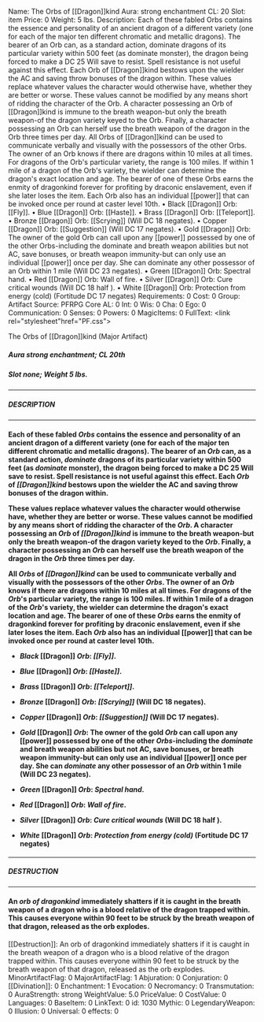 Name: The Orbs of [[Dragon]]kind
Aura: strong enchantment
CL: 20
Slot: item
Price: 0
Weight: 5 lbs.
Description: Each of these fabled Orbs contains the essence and personality of an ancient dragon of a different variety (one for each of the major ten different chromatic and metallic dragons). The bearer of an Orb can, as a standard action, dominate dragons of its particular variety within 500 feet (as dominate monster), the dragon being forced to make a DC 25 Will save to resist. Spell resistance is not useful against this effect. Each Orb of [[Dragon]]kind bestows upon the wielder the AC and saving throw bonuses of the dragon within. These values replace whatever values the character would otherwise have, whether they are better or worse. These values cannot be modified by any means short of ridding the character of the Orb. A character possessing an Orb of [[Dragon]]kind is immune to the breath weapon-but only the breath weapon-of the dragon variety keyed to the Orb. Finally, a character possessing an Orb can herself use the breath weapon of the dragon in the Orb three times per day. All Orbs of [[Dragon]]kind can be used to communicate verbally and visually with the possessors of the other Orbs. The owner of an Orb knows if there are dragons within 10 miles at all times. For dragons of the Orb's particular variety, the range is 100 miles. If within 1 mile of a dragon of the Orb's variety, the wielder can determine the dragon's exact location and age. The bearer of one of these Orbs earns the enmity of dragonkind forever for profiting by draconic enslavement, even if she later loses the item. Each Orb also has an individual [[power]] that can be invoked once per round at caster level 10th. • Black [[Dragon]] Orb: [[Fly]]. • Blue [[Dragon]] Orb: [[Haste]]. • Brass [[Dragon]] Orb: [[Teleport]]. • Bronze [[Dragon]] Orb: [[Scrying]] (Will DC 18 negates). • Copper [[Dragon]] Orb: [[Suggestion]] (Will DC 17 negates). • Gold [[Dragon]] Orb: The owner of the gold Orb can call upon any [[power]] possessed by one of the other Orbs-including the dominate and breath weapon abilities but not AC, save bonuses, or breath weapon immunity-but can only use an individual [[power]] once per day. She can dominate any other possessor of an Orb within 1 mile (Will DC 23 negates). • Green [[Dragon]] Orb: Spectral hand. • Red [[Dragon]] Orb: Wall of fire. • Silver [[Dragon]] Orb: Cure critical wounds (Will DC 18 half ). • White [[Dragon]] Orb: Protection from energy (cold) (Fortitude DC 17 negates)
Requirements: 0
Cost: 0
Group: Artifact
Source: PFRPG Core
AL: 0
Int: 0
Wis: 0
Cha: 0
Ego: 0
Communication: 0
Senses: 0
Powers: 0
MagicItems: 0
FullText: <link rel="stylesheet"href="PF.css"><div class="heading"><p class="alignleft">The Orbs of [[Dragon]]kind (Major Artifact)</p><div style="clear: both;"></div></div><div><h5><b>Aura </b>strong enchantment; <b>CL </b>20th</h5><h5><b>Slot </b>none; <b>Weight </b>5 lbs.</h5></div><hr/><div><h5><b>DESCRIPTION</b></h5></div><hr/><div><h4><p>Each of these fabled <i><i>Orb</i>s</i> contains the essence and personality of an ancient dragon of a different variety (one for each of the major ten different chromatic and metallic dragons). The bearer of an <i>Orb</i> can, as a standard action, <i>dominate</i> dragons of its particular variety within 500 feet (as <i>dominate</i> monster), the dragon being forced to make a DC 25 Will save to resist. Spell resistance is not useful against this effect. Each <i>Orb</i> of <i>[[Dragon]]kind</i> bestows upon the wielder the AC and saving throw bonuses of the dragon within.</p><p>These values replace whatever values the character would otherwise have, whether they are better or worse. These values cannot be modified by any means short of ridding the character of the <i>Orb</i>. A character possessing an <i>Orb</i> of <i>[[Dragon]]kind</i> is immune to the breath weapon-but only the breath weapon-of the dragon variety keyed to the <i>Orb</i>. Finally, a character possessing an <i>Orb</i> can herself use the breath weapon of the dragon in the <i>Orb</i> three times per day.</p><p>All <i><i>Orb</i>s</i> of <i>[[Dragon]]kind</i> can be used to communicate verbally and visually with the possessors of the other <i><i>Orb</i>s</i>. The owner of an <i>Orb</i> knows if there are dragons within 10 miles at all times. For dragons of the <i>Orb</i>'s particular variety, the range is 100 miles. If within 1 mile of a dragon of the <i>Orb</i>'s variety, the wielder can determine the dragon's exact location and age. The bearer of one of these <i><i>Orb</i>s</i> earns the enmity of dragonkind forever for profiting by draconic enslavement, even if she later loses the item. Each <i>Orb</i> also has an individual [[power]] that can be invoked once per round at caster level 10th.</p><p><ul><li> <i>Black</i> [[Dragon]] <i>Orb</i>: <i>[[Fly]]</i>.</p><p><li> <i>Blue</i> [[Dragon]] <i>Orb</i>: <i>[[Haste]]</i>.</p><p><li> <i>Brass</i> [[Dragon]] <i>Orb</i>: <i>[[Teleport]]</i>.</p><p><li> <i>Bronze</i> [[Dragon]] <i>Orb</i>: <i>[[Scrying]]</i> (Will DC 18 negates).</p><p><li> <i>Copper</i> [[Dragon]] <i>Orb</i>: <i>[[Suggestion]]</i> (Will DC 17 negates).</p><p><li> <i>Gold</i> [[Dragon]] <i>Orb</i>: The owner of the gold <i>Orb</i> can call upon any [[power]] possessed by one of the other <i><i>Orb</i>s</i>-including the <i>dominate</i> and breath weapon abilities but not AC, save bonuses, or breath weapon immunity-but can only use an individual [[power]] once per day. She can <i>dominate</i> any other possessor of an <i>Orb</i> within 1 mile (Will DC 23 negates).</p><p><li> <i>Green</i> [[Dragon]] <i>Orb</i>: <i>Spectral hand</i>.</p><p><li> <i>Red</i> [[Dragon]] <i>Orb</i>: <i>Wall of fire</i>.</p><p><li> <i>Silver</i> [[Dragon]] <i>Orb</i>: <i>Cure critical wounds</i> (Will DC 18 half ).</p><p><li> <i>White</i> [[Dragon]] <i>Orb</i>: <i>Protection from energy (cold)</i> (Fortitude DC 17 negates)</ul></p></h4></div><hr/><div><h5><b>DESTRUCTION</b></h5></div><hr/><div><h4><p>An <i>orb of dragonkind</i> immediately shatters if it is caught in the breath weapon of a dragon who is a blood relative of the dragon trapped within. This causes everyone within 90 feet to be struck by the breath weapon of that dragon, released as the orb explodes.</p></h4></div>
[[Destruction]]: An orb of dragonkind immediately shatters if it is caught in the breath weapon of a dragon who is a blood relative of the dragon trapped within. This causes everyone within 90 feet to be struck by the breath weapon of that dragon, released as the orb explodes.
MinorArtifactFlag: 0
MajorArtifactFlag: 1
Abjuration: 0
Conjuration: 0
[[Divination]]: 0
Enchantment: 1
Evocation: 0
Necromancy: 0
Transmutation: 0
AuraStrength: strong
WeightValue: 5.0
PriceValue: 0
CostValue: 0
Languages: 0
BaseItem: 0
LinkText: 0
id: 1030
Mythic: 0
LegendaryWeapon: 0
Illusion: 0
Universal: 0
effects: 0
